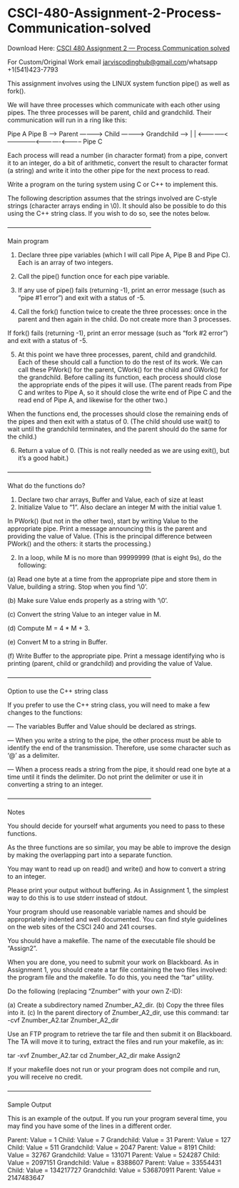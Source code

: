 # CSCI-480-Assignment-2-Process-Communication-solved

Download Here: [CSCI 480 Assignment 2 — Process Communication solved](https://jarviscodinghub.com/assignment/assignment-2-process-communication-solution/)

For Custom/Original Work email jarviscodinghub@gmail.com/whatsapp +1(541)423-7793

This assignment involves using the LINUX system function pipe() as well as fork().

We will have three processes which communicate with each other using pipes. The three processes will be parent, child and grandchild.
Their communication will run in a ring like this:

Pipe A Pipe B
—> Parent ———-> Child ———-> Grandchild —>
| |
<————–<————–<————-<———–
Pipe C

Each process will read a number (in character format) from a pipe, convert it to an integer, do a bit of arithmetic, convert the result to character format (a string) and write it into the other pipe for the next process to read.

Write a program on the turing system using C or C++ to implement this.

The following description assumes that the strings involved are C-style strings (character arrays ending in \0). It should also be
possible to do this using the C++ string class. If you wish to do so, see the notes below.

———————————————————————

Main program

1. Declare three pipe variables (which I will call Pipe A, Pipe B and
Pipe C). Each is an array of two integers.

2. Call the pipe() function once for each pipe variable.

3. If any use of pipe() fails (returning -1), print an error
message (such as “pipe #1 error”) and exit with a status of -5.

4. Call the fork() function twice to create the three processes:
once in the parent and then again in the child. Do not create
more than 3 processes.

If fork() fails (returning -1), print an error message (such as
“fork #2 error”) and exit with a status of -5.

5. At this point we have three processes, parent, child and
grandchild. Each of these should call a function to do the rest
of its work. We can call these PWork() for the parent, CWork()
for the child and GWork() for the grandchild. Before calling its
function, each process should close the appropriate ends of the
pipes it will use. (The parent reads from Pipe C and writes to
Pipe A, so it should close the write end of Pipe C and the read
end of Pipe A, and likewise for the other two.)

When the functions end, the processes should close the remaining
ends of the pipes and then exit with a status of 0. (The child
should use wait() to wait until the grandchild terminates, and the
parent should do the same for the child.)

6. Return a value of 0. (This is not really needed as we are using
exit(), but it’s a good habit.)

———————————————————————

What do the functions do?

1. Declare two char arrays, Buffer and Value, each of size at least
10. Initialize Value to “1”. Also declare an integer M with the
initial value 1.

In PWork() (but not in the other two), start by writing Value to
the appropriate pipe. Print a message announcing this is the
parent and providing the value of Value. (This is the principal
difference between PWork() and the others: it starts the
processing.)

2. In a loop, while M is no more than 99999999 (that is eight 9s), do
the following:

(a) Read one byte at a time from the appropriate pipe and store
them in Value, building a string. Stop when you find ‘\0’.

(b) Make sure Value ends properly as a string with ‘\0’.

(c) Convert the string Value to an integer value in M.

(d) Compute M = 4 * M + 3.

(e) Convert M to a string in Buffer.

(f) Write Buffer to the appropriate pipe. Print a message
identifying who is printing (parent, child or grandchild) and
providing the value of Value.

———————————————————————

Option to use the C++ string class

If you prefer to use the C++ string class, you will need to make a few changes to the functions:

— The variables Buffer and Value should be declared as strings.

— When you write a string to the pipe, the other process must be
able to identify the end of the transmission. Therefore, use
some character such as ‘@’ as a delimiter.

— When a process reads a string from the pipe, it should read one
byte at a time until it finds the delimiter. Do not print the
delimiter or use it in converting a string to an integer.

———————————————————————

Notes

You should decide for yourself what arguments you need to pass to these functions.

As the three functions are so similar, you may be able to improve
the design by making the overlapping part into a separate function.

You may want to read up on read() and write() and how to convert a
string to an integer.

Please print your output without buffering. As in Assignment 1, the simplest way to do this is to use stderr instead of stdout.

Your program should use reasonable variable names and should be appropriately indented and well documented. You can find style guidelines on the web sites of the CSCI 240 and 241 courses.

You should have a makefile. The name of the executable file should be “Assign2”.

When you are done, you need to submit your work on Blackboard. As in Assignment 1, you should create a tar file containing the two files involved: the program file and the makefile. To do this, you need the “tar” utility.

Do the following (replacing “Znumber” with your own Z-ID):

(a) Create a subdirectory named Znumber_A2_dir.
(b) Copy the three files into it.
(c) In the parent directory of Znumber_A2_dir, use this command:
tar -cvf Znumber_A2.tar Znumber_A2_dir

Use an FTP program to retrieve the tar file and then submit it on Blackboard. The TA will move it to turing, extract the files and run your makefile, as in:

tar -xvf Znumber_A2.tar
cd Znumber_A2_dir
make
Assign2

If your makefile does not run or your program does not compile and run, you will receive no credit.

———————————————————————

Sample Output

This is an example of the output. If you run your program several
time, you may find you have some of the lines in a different order.

Parent: Value = 1
Child: Value = 7
Grandchild: Value = 31
Parent: Value = 127
Child: Value = 511
Grandchild: Value = 2047
Parent: Value = 8191
Child: Value = 32767
Grandchild: Value = 131071
Parent: Value = 524287
Child: Value = 2097151
Grandchild: Value = 8388607
Parent: Value = 33554431
Child: Value = 134217727
Grandchild: Value = 536870911
Parent: Value = 2147483647
